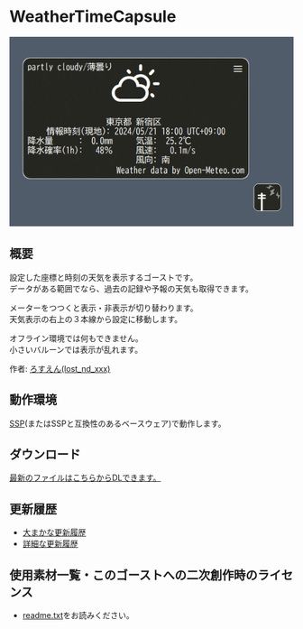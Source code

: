 # WeatherTimeCapsule
![screenshot](thumbnail.png)

## 概要
設定した座標と時刻の天気を表示するゴーストです。<br>
データがある範囲でなら、過去の記録や予報の天気も取得できます。

メーターをつつくと表示・非表示が切り替わります。<br>
天気表示の右上の３本線から設定に移動します。

オフライン環境では何もできません。<br>
小さいバルーンでは表示が乱れます。

作者: [ろすえん(lost_nd_xxx)](https://lnx.flop.jp/)

## 動作環境
[SSP](https://ssp.shillest.net/)(またはSSPと互換性のあるベースウェア)で動作します。

## ダウンロード
[最新のファイルはこちらからDLできます。](https://github.com/lost-nd-xxx/WeatherTimeCapsule/releases/latest/download/WeatherTimeCapsule.nar)

## 更新履歴
* [大まかな更新履歴](https://lost-nd-xxx.hateblo.jp/category/%E6%9B%B4%E6%96%B0%E6%83%85%E5%A0%B1%EF%BC%9A%E4%BC%BA%E3%81%8B%E3%82%B4%E3%83%BC%E3%82%B9%E3%83%88-WeatherTimeCapsule)
* [詳細な更新履歴](https://github.com/lost-nd-xxx/WeatherTimeCapsule/commits/main/)

## 使用素材一覧・このゴーストへの二次創作時のライセンス
* [readme.txt](https://github.com/lost-nd-xxx/WeatherTimeCapsule/blob/main/readme.txt)をお読みください。
